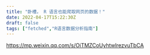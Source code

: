 ```yaml
---
title: "卧槽， R 语言也能爬取网页的数据！"
date: 2022-04-17T15:22:30Z
draft: false
tags: ["fetched","R语言数据分析指南"]
---
```


https://mp.weixin.qq.com/s/OiTMZCoUyhtwlrezvuTbCA

